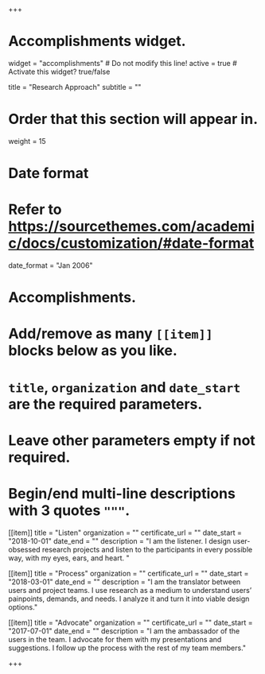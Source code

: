 +++
# Accomplishments widget.
widget = "accomplishments"  # Do not modify this line!
active = true  # Activate this widget? true/false

title = "Research Approach"
subtitle = ""

# Order that this section will appear in.
weight = 15

# Date format
#   Refer to https://sourcethemes.com/academic/docs/customization/#date-format
date_format = "Jan 2006"

# Accomplishments.
#   Add/remove as many `[[item]]` blocks below as you like.
#   `title`, `organization` and `date_start` are the required parameters.
#   Leave other parameters empty if not required.
#   Begin/end multi-line descriptions with 3 quotes `"""`.

[[item]]
  title = "Listen"
  organization = ""
  certificate_url = ""
  date_start = "2018-10-01"
  date_end = ""
  description = "I am the listener. I design user-obsessed research projects and listen to the participants in every possible way, with my eyes, ears, and heart. "

[[item]]
  title = "Process"
  organization = ""
  certificate_url = ""
  date_start = "2018-03-01"
  date_end = ""
  description = "I am the translator between users and project teams. I use research as a medium to understand users’ painpoints, demands, and needs. I analyze it and turn it into viable design options."
  
[[item]]
  title = "Advocate"
  organization = ""
  certificate_url = ""
  date_start = "2017-07-01"
  date_end = ""
  description = "I am the ambassador of the users in the team. I advocate for them with my presentations and suggestions. I follow up the process with the rest of my team members."

+++
